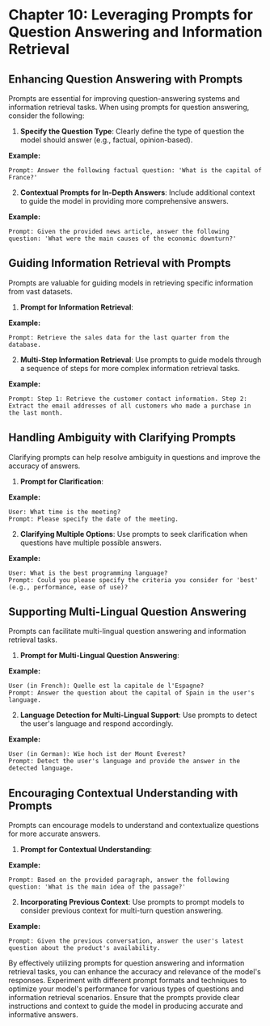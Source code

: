 # Chapter 10: Leveraging Prompts for Question Answering and Information Retrieval

## Enhancing Question Answering with Prompts

Prompts are essential for improving question-answering systems and information retrieval tasks. When using prompts for question answering, consider the following:

1. **Specify the Question Type**: Clearly define the type of question the model should answer (e.g., factual, opinion-based).

**Example:**
```
Prompt: Answer the following factual question: 'What is the capital of France?'
```

2. **Contextual Prompts for In-Depth Answers**: Include additional context to guide the model in providing more comprehensive answers.

**Example:**
```
Prompt: Given the provided news article, answer the following question: 'What were the main causes of the economic downturn?'
```

## Guiding Information Retrieval with Prompts

Prompts are valuable for guiding models in retrieving specific information from vast datasets.

1. **Prompt for Information Retrieval**:

**Example:**
```
Prompt: Retrieve the sales data for the last quarter from the database.
```

2. **Multi-Step Information Retrieval**: Use prompts to guide models through a sequence of steps for more complex information retrieval tasks.

**Example:**
```
Prompt: Step 1: Retrieve the customer contact information. Step 2: Extract the email addresses of all customers who made a purchase in the last month.
```

## Handling Ambiguity with Clarifying Prompts

Clarifying prompts can help resolve ambiguity in questions and improve the accuracy of answers.

1. **Prompt for Clarification**:

**Example:**
```
User: What time is the meeting?
Prompt: Please specify the date of the meeting.
```

2. **Clarifying Multiple Options**: Use prompts to seek clarification when questions have multiple possible answers.

**Example:**
```
User: What is the best programming language?
Prompt: Could you please specify the criteria you consider for 'best' (e.g., performance, ease of use)?
```

## Supporting Multi-Lingual Question Answering

Prompts can facilitate multi-lingual question answering and information retrieval tasks.

1. **Prompt for Multi-Lingual Question Answering**:

**Example:**
```
User (in French): Quelle est la capitale de l'Espagne?
Prompt: Answer the question about the capital of Spain in the user's language.
```

2. **Language Detection for Multi-Lingual Support**: Use prompts to detect the user's language and respond accordingly.

**Example:**
```
User (in German): Wie hoch ist der Mount Everest?
Prompt: Detect the user's language and provide the answer in the detected language.
```

## Encouraging Contextual Understanding with Prompts

Prompts can encourage models to understand and contextualize questions for more accurate answers.

1. **Prompt for Contextual Understanding**:

**Example:**
```
Prompt: Based on the provided paragraph, answer the following question: 'What is the main idea of the passage?'
```

2. **Incorporating Previous Context**: Use prompts to prompt models to consider previous context for multi-turn question answering.

**Example:**
```
Prompt: Given the previous conversation, answer the user's latest question about the product's availability.
```

By effectively utilizing prompts for question answering and information retrieval tasks, you can enhance the accuracy and relevance of the model's responses. Experiment with different prompt formats and techniques to optimize your model's performance for various types of questions and information retrieval scenarios. Ensure that the prompts provide clear instructions and context to guide the model in producing accurate and informative answers.